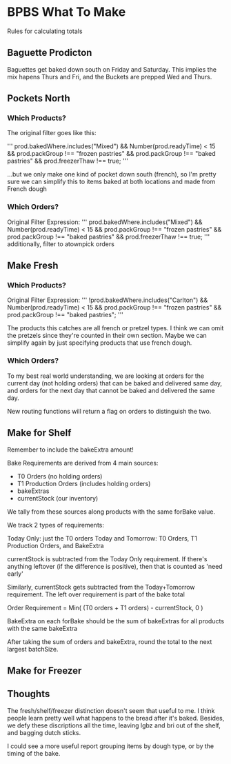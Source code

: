 # BPBS What To Make

Rules for calculating totals



## Baguette Prodicton

Baguettes get baked down south on Friday and Saturday. This implies the mix
hapens Thurs and Fri, and the Buckets are prepped Wed and Thurs.



## Pockets North

### Which Products?
The original filter goes like this:

'''
prod.bakedWhere.includes("Mixed") &&
Number(prod.readyTime) < 15 &&
prod.packGroup !== "frozen pastries" &&
prod.packGroup !== "baked pastries" &&
prod.freezerThaw !== true;
'''

...but we only make one kind of pocket down south (french), so I'm pretty sure
we can simplify this to items baked at both locations and made from French
dough

### Which Orders?

Original Filter Expression:
'''
prod.bakedWhere.includes("Mixed") &&
Number(prod.readyTime) < 15 &&
prod.packGroup !== "frozen pastries" &&
prod.packGroup !== "baked pastries" &&
prod.freezerThaw !== true;
'''
additionally, filter to atownpick orders

## Make Fresh

### Which Products?

Original Filter Expression:
'''
!prod.bakedWhere.includes("Carlton") &&
Number(prod.readyTime) < 15 &&
prod.packGroup !== "frozen pastries" &&
prod.packGroup !== "baked pastries";
'''

The products this catches are all french or pretzel types. I think we can
omit the pretzels since they're counted in their own section. Maybe we can
simplify again by just specifying products that use french dough.

### Which Orders?

To my best real world understanding, we are looking at orders for the current
day (not holding orders) that can be baked and delivered same day, and orders 
for the next day that cannot be baked and delivered the same day.

New routing functions will return a flag on orders to distinguish the two.

## Make for Shelf

Remember to include the bakeExtra amount!

Bake Requirements are derived from 4 main sources:
  * T0 Orders (no holding orders)
  * T1 Production Orders (includes holding orders)
  * bakeExtras
  * currentStock (our inventory)

We tally from these sources along products with the same forBake value.

We track 2 types of requirements:

Today Only: just the T0 orders
Today and Tomorrow: T0 Orders, T1 Production Orders, and BakeExtra

currentStock is subtracted from the Today Only requirement. If there's anything
leftover (if the difference is positive), then that is counted as 'need early'

Similarly, currentStock gets subtracted from the Today+Tomorrow requirement.
The left over requirement is part of the bake total

Order Requirement = Min( (T0 orders + T1 orders) - currentStock, 0 )

BakeExtra on each forBake should be the sum of bakeExtras for all products with
the same bakeExtra

After taking the sum of orders and bakeExtra, round the total to the next
largest batchSize.



## Make for Freezer


## Thoughts

The fresh/shelf/freezer distinction doesn't seem that useful to me. I think
people learn pretty well what happens to the bread after it's baked. Besides,
we defy these discriptions all the time, leaving lgbz and bri out of the shelf,
and bagging dutch sticks.

I could see a more useful report grouping items by dough type, or by the
timing of the bake.
